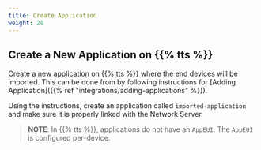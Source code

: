 ```yaml
---
title: Create Application
weight: 20
---
```


## Create a New Application on {{% tts %}}

Create a new application on {{% tts %}} where the end devices will be imported. This can be done from by following instructions for [Adding Application]({{% ref "integrations/adding-applications" %}}).

Using the instructions, create an application called `imported-application` and make sure it is properly linked with the Network Server.

> **NOTE**: In {{% tts %}}, applications do not have an `AppEUI`. The `AppEUI` is configured per-device.
